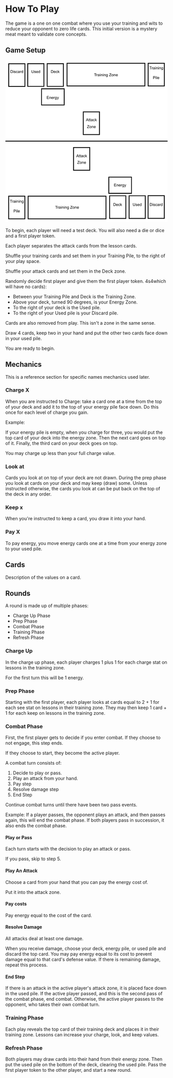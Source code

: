 # How To Play

The game is a one on one combat where you use your training and wits to reduce your opponent to zero life cards.
This initial version is a mystery meat meant to validate core concepts.

## Game Setup

![table-layout-visual](table-layout.png)

To begin, each player will need a test deck.
You will also need a die or dice and a first player token.

Each player separates the attack cards from the lesson cards.

Shuffle your training cards and set them in your Training Pile, to the right of your play space.

Shuffle your attack cards and set them in the Deck zone.

Randomly decide first player and give them the first player token.
4s4which will have no cards):

* Between your Training Pile and Deck is the Training Zone.
* Above your deck, turned 90 degrees, is your Energy Zone.
* To the right of your deck is the Used pile.
* To the right of your Used pile is your Discard pile.

Cards are also removed from play. This isn't a zone in the same sense.

Draw 4 cards, keep two in your hand and put the other two cards face down in your used pile.

You are ready to begin.

## Mechanics

This is a reference section for specific names mechanics used later.

### Charge X

When you are instructed to Charge:
take a card one at a time from the top of your deck and add it to the top of your energy pile face down.
Do this once for each level of charge you gain.

Example:

If your energy pile is empty, when you charge for three, you would put the top card of your deck into the energy zone.
Then the next card goes on top of it.
Finally, the third card on your deck goes on top.

You may charge up less than your full charge value.

### Look at

Cards you look at on top of your deck are not drawn.
During the prep phase you look at cards on your deck and may keep (draw) some.
Unless instructed otherwise, the cards you look at can be put back on the top of the deck in any order.

### Keep x

When you're instructed to keep a card, you draw it into your hand.

### Pay X

To pay energy, you move energy cards one at a time from your energy zone to your used pile.

## Cards

Description of the values on a card.

## Rounds

A round is made up of multiple phases:

* Charge Up Phase
* Prep Phase
* Combat Phase
* Training Phase
* Refresh Phase

### Charge Up

In the charge up phase, each player charges 1 plus 1 for each charge stat on lessons in the training zone.

For the first turn this will be 1 energy.

### Prep Phase

Starting with the first player, each player looks at cards equal to 2 + 1 for each see stat on lessons in their training zone.
They may then keep 1 card + 1 for each keep on lessons in the training zone.

### Combat Phase

First, the first player gets to decide if you enter combat.
If they choose to not engage, this step ends.

If they choose to start, they become the active player.

A combat turn consists of:

1. Decide to play or pass.
2. Play an attack from your hand.
3. Pay step
4. Resolve damage step
5. End Step

Continue combat turns until there have been two pass events.

Example: If a player passes, the opponent plays an attack, and then passes again, this will end the combat phase.
If both players pass in succession, it also ends the combat phase.

#### Play or Pass

Each turn starts with the decision to play an attack or pass.

If you pass, skip to step 5.

#### Play An Attack

Choose a card from your hand that you can pay the energy cost of.

Put it into the attack zone.

#### Pay costs

Pay energy equal to the cost of the card.

#### Resolve Damage

All attacks deal at least one damage.

When you receive damage, choose your deck, energy pile, or used pile and discard the top card.
You may pay energy equal to its cost to prevent damage equal to that card's defense value.
If there is remaining damage, repeat this process.

#### End Step

If there is an attack in the active player's attack zone, it is placed face down in the used pile.
If the active player passed, and this is the second pass of the combat phase, end combat.
Otherwise, the active player passes to the opponent, who takes their own combat turn.

### Training Phase

Each play reveals the top card of their training deck and places it in their training zone.
Lessons can increase your charge, look, and keep values.

### Refresh Phase

Both players may draw cards into their hand from their energy zone.
Then put the used pile on the bottom of the deck, clearing the used pile.
Pass the first player token to the other player, and start a new round.